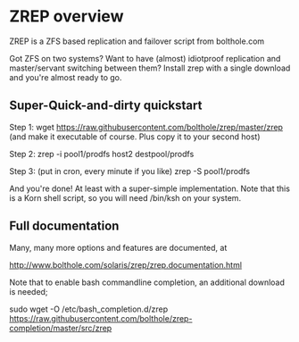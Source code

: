 # ZREP overview
ZREP is a ZFS based replication and failover script from bolthole.com

Got ZFS on two systems? Want to have (almost) idiotproof replication and master/servant switching between them?
Install zrep with a single download and you're almost ready to go.

## Super-Quick-and-dirty quickstart

Step 1: wget https://raw.githubusercontent.com/bolthole/zrep/master/zrep (and make it executable of course. Plus copy it to your second host)

Step 2: zrep -i pool1/prodfs host2 destpool/prodfs

Step 3: (put in cron, every minute if you like)  zrep -S pool1/prodfs

And you're done!  At least with a super-simple implementation.
Note that this is a Korn shell script, so you will need /bin/ksh on your system.

## Full documentation
Many, many more options and features are documented, at

 http://www.bolthole.com/solaris/zrep/zrep.documentation.html

Note that to enable bash commandline completion, an additional download is needed;

sudo wget -O /etc/bash_completion.d/zrep https://raw.githubusercontent.com/bolthole/zrep-completion/master/src/zrep
